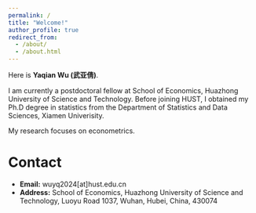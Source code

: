 ```yaml
---
permalink: /
title: "Welcome!"
author_profile: true
redirect_from: 
  - /about/
  - /about.html
---
```


Here is **Yaqian Wu (武亚倩)**.

I am currently a postdoctoral fellow at School of Economics, Huazhong University of Science and Technology. Before joining HUST, I obtained my Ph.D degree  in statistics  from the Department of Statistics and Data Sciences, Xiamen Univerisity. 

My research focuses on econometrics.

Contact
======
- **Email:**  wuyq2024[at]hust.edu.cn
- **Address:** School of Economics, Huazhong University of Science and Technology, Luoyu Road 1037, Wuhan, Hubei, China, 430074

